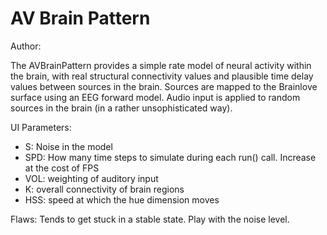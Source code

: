 # AV Brain Pattern
Author: 

The AVBrainPattern provides a simple rate model of neural activity within the brain, with real structural connectivity values and plausible time delay values between sources in the brain. Sources are mapped to the Brainlove surface using an EEG forward model. Audio input is applied to random sources in the brain (in a rather unsophisticated way).

UI Parameters:
* S: Noise in the model
* SPD: How many time steps to simulate during each run() call. Increase at the cost of FPS
* VOL: weighting of auditory input
* K: overall connectivity of brain regions
* HSS: speed at which the hue dimension moves

Flaws:
Tends to get stuck in a stable state. Play with the noise level.

